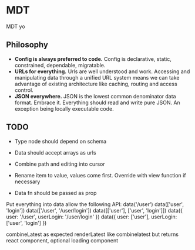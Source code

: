 # MDT
MDT yo

## Philosophy
- **Config is always preferred to code.** Config is declarative, static, constrained, dependable, migratable.
- **URLs for everything.** Urls are well understood and work. Accessing and manipulating data through a unified URL system means we can take advantage of existing architecture like caching, routing and access control.
- **JSON everywhere.** JSON is the lowest common denominator data format. Embrace it. Everything should read and write pure JSON. An exception being locally executable code.

## TODO
- Type node should depend on schema

- Data should accept arrays as urls
- Combine path and editing into cursor
- Rename item to value, values come first. Override with view function if necessary
- Data fn should be passed as prop

Put everything into data
allow the following API:
data('/user')
data(['user', 'login'])
data(['/user', '/user/login'])
data([['user'], ['user', 'login']])
data({
  user: '/user',
  userLogin: '/user/login'
})
data({
  user: ['user'],
  userLogin: ['user', 'login']
})

combineLatest as expected
renderLatest like combinelatest but returns react component, optional loading component
